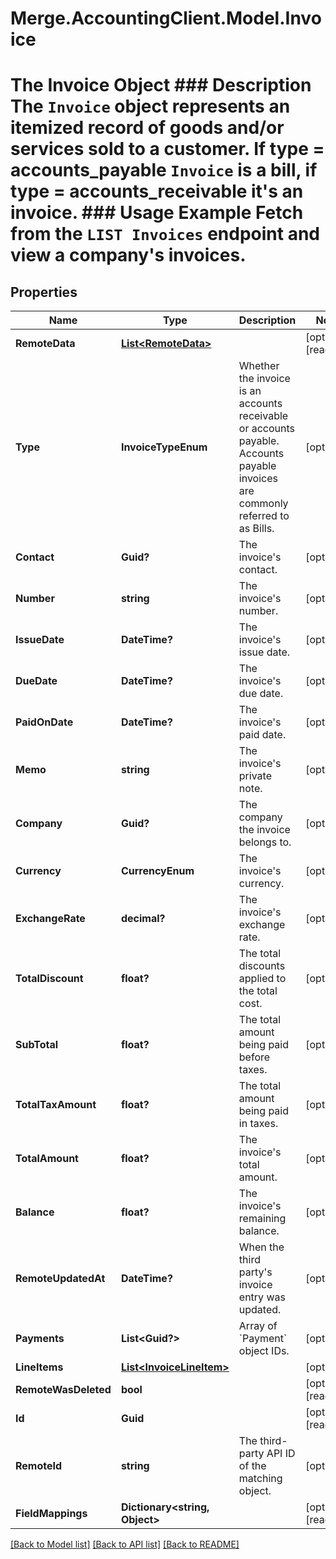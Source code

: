 # Merge.AccountingClient.Model.Invoice
# The Invoice Object     ### Description     The `Invoice` object represents an itemized record of goods and/or services sold to a customer. If type = accounts_payable `Invoice` is a bill, if type = accounts_receivable it's an invoice.      ### Usage Example     Fetch from the `LIST Invoices` endpoint and view a company's invoices.

## Properties

Name | Type | Description | Notes
------------ | ------------- | ------------- | -------------
**RemoteData** | [**List&lt;RemoteData&gt;**](RemoteData.md) |  | [optional] [readonly] 
**Type** | **InvoiceTypeEnum** | Whether the invoice is an accounts receivable or accounts payable. Accounts payable invoices are commonly referred to as Bills. | [optional] 
**Contact** | **Guid?** | The invoice&#39;s contact. | [optional] 
**Number** | **string** | The invoice&#39;s number. | [optional] 
**IssueDate** | **DateTime?** | The invoice&#39;s issue date. | [optional] 
**DueDate** | **DateTime?** | The invoice&#39;s due date. | [optional] 
**PaidOnDate** | **DateTime?** | The invoice&#39;s paid date. | [optional] 
**Memo** | **string** | The invoice&#39;s private note. | [optional] 
**Company** | **Guid?** | The company the invoice belongs to. | [optional] 
**Currency** | **CurrencyEnum** | The invoice&#39;s currency. | [optional] 
**ExchangeRate** | **decimal?** | The invoice&#39;s exchange rate. | [optional] 
**TotalDiscount** | **float?** | The total discounts applied to the total cost. | [optional] 
**SubTotal** | **float?** | The total amount being paid before taxes. | [optional] 
**TotalTaxAmount** | **float?** | The total amount being paid in taxes. | [optional] 
**TotalAmount** | **float?** | The invoice&#39;s total amount. | [optional] 
**Balance** | **float?** | The invoice&#39;s remaining balance. | [optional] 
**RemoteUpdatedAt** | **DateTime?** | When the third party&#39;s invoice entry was updated. | [optional] 
**Payments** | **List&lt;Guid?&gt;** | Array of &#x60;Payment&#x60; object IDs. | [optional] 
**LineItems** | [**List&lt;InvoiceLineItem&gt;**](InvoiceLineItem.md) |  | [optional] 
**RemoteWasDeleted** | **bool** |  | [optional] [readonly] 
**Id** | **Guid** |  | [optional] [readonly] 
**RemoteId** | **string** | The third-party API ID of the matching object. | [optional] 
**FieldMappings** | **Dictionary&lt;string, Object&gt;** |  | [optional] [readonly] 

[[Back to Model list]](../README.md#documentation-for-models) [[Back to API list]](../README.md#documentation-for-api-endpoints) [[Back to README]](../README.md)

